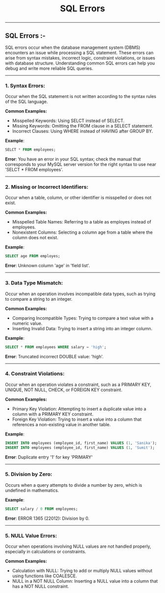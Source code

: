 # <p align="center">SQL Errors</p>
<!------------------------------------------------------------->
--------------------------------------------------------------------------------------------------------------------------
## SQL Errors :-

SQL errors occur when the database management system (DBMS) encounters an issue while processing a SQL statement. These errors can arise from syntax mistakes, incorrect logic, constraint violations, or issues with database structure. Understanding common SQL errors can help you debug and write more reliable SQL queries.


<!------------------------------------------------------------->
----------------------------------------------------------------------------------------------------------------------------------------------

### 1. Syntax Errors:
Occur when the SQL statement is not written according to the syntax rules of the SQL language.

**Common Examples:**
- Misspelled Keywords: Using SELCT instead of SELECT.
- Missing Keywords: Omitting the FROM clause in a SELECT statement.
- Incorrect Clauses: Using WHERE instead of HAVING after GROUP BY.

**Example**:
```sql
SELCT * FROM employees;
```

**Error**:
You have an error in your SQL syntax; check the manual that corresponds to your MySQL server version for the right syntax to use near 'SELCT * FROM employees'.


----------------------------------------------------------------------------------------------------------------------------------------------


### 2. Missing or Incorrect Identifiers:
Occur when a table, column, or other identifier is misspelled or does not exist.

**Common Examples:**
- Misspelled Table Names: Referring to a table as employes instead of employees.
- Nonexistent Columns: Selecting a column age from a table where the column does not exist.
  
**Example**:
```sql
SELECT age FROM employes;
```

**Error**:
Unknown column 'age' in 'field list'.


----------------------------------------------------------------------------------------------------------------------------------------------


### 3. Data Type Mismatch:
Occur when an operation involves incompatible data types, such as trying to compare a string to an integer.

**Common Examples:**
- Comparing Incompatible Types: Trying to compare a text value with a numeric value.
- Inserting Invalid Data: Trying to insert a string into an integer column.

**Example**:
```sql
SELECT * FROM employees WHERE salary = 'high';
```

**Error**:
Truncated incorrect DOUBLE value: 'high'.


----------------------------------------------------------------------------------------------------------------------------------------------


### 4.  Constraint Violations:
 Occur when an operation violates a constraint, such as a PRIMARY KEY, UNIQUE, NOT NULL, CHECK, or FOREIGN KEY constraint.

**Common Examples:**
- Primary Key Violation: Attempting to insert a duplicate value into a column with a PRIMARY KEY constraint.
- Foreign Key Violation: Trying to insert a value into a column that references a non-existing value in another table.


**Example**:
```sql
INSERT INTO employees (employee_id, first_name) VALUES (1, 'Sanika');
INSERT INTO employees (employee_id, first_name) VALUES (1, 'Sumit');

```

**Error**:
Duplicate entry '1' for key 'PRIMARY'

----------------------------------------------------------------------------------------------------------------------------------------------



### 5. Division by Zero:
Occurs when a query attempts to divide a number by zero, which is undefined in mathematics.

**Example**:
```sql
SELECT salary / 0 FROM employees;
```

**Error**:
ERROR 1365 (22012): Division by 0.

----------------------------------------------------------------------------------------------------------------------------------------------



### 5. NULL Value Errors:
Occur when operations involving NULL values are not handled properly, especially in calculations or constraints.

**Common Examples:**
- Calculation with NULL: Trying to add or multiply NULL values without using functions like COALESCE.
- NULL in a NOT NULL Column: Inserting a NULL value into a column that has a NOT NULL constraint.
  
